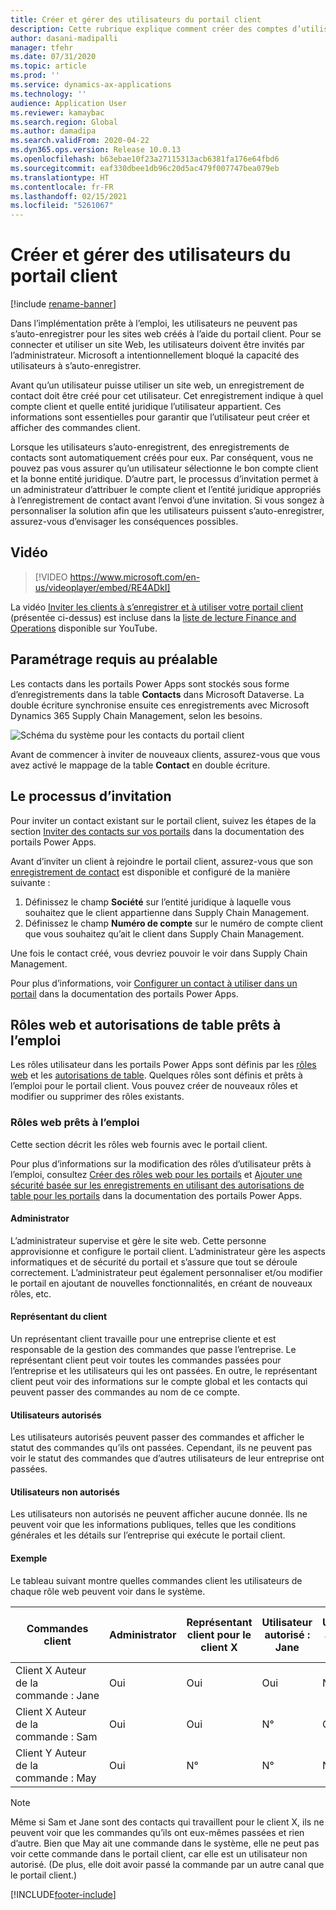 ```yaml
---
title: Créer et gérer des utilisateurs du portail client
description: Cette rubrique explique comment créer des comptes d’utilisateur du portail client et définir des autorisations pour eux.
author: dasani-madipalli
manager: tfehr
ms.date: 07/31/2020
ms.topic: article
ms.prod: ''
ms.service: dynamics-ax-applications
ms.technology: ''
audience: Application User
ms.reviewer: kamaybac
ms.search.region: Global
ms.author: damadipa
ms.search.validFrom: 2020-04-22
ms.dyn365.ops.version: Release 10.0.13
ms.openlocfilehash: b63ebae10f23a27115313acb6381fa176e64fbd6
ms.sourcegitcommit: eaf330dbee1db96c20d5ac479f007747bea079eb
ms.translationtype: HT
ms.contentlocale: fr-FR
ms.lasthandoff: 02/15/2021
ms.locfileid: "5261067"
---
```

# <a name="create-and-manage-customer-portal-users"></a>Créer et gérer des utilisateurs du portail client

[!include [rename-banner](~/includes/cc-data-platform-banner.md)]

Dans l’implémentation prête à l’emploi, les utilisateurs ne peuvent pas s’auto-enregistrer pour les sites web créés à l’aide du portail client. Pour se connecter et utiliser un site Web, les utilisateurs doivent être invités par l’administrateur. Microsoft a intentionnellement bloqué la capacité des utilisateurs à s’auto-enregistrer.

Avant qu’un utilisateur puisse utiliser un site web, un enregistrement de contact doit être créé pour cet utilisateur. Cet enregistrement indique à quel compte client et quelle entité juridique l’utilisateur appartient. Ces informations sont essentielles pour garantir que l’utilisateur peut créer et afficher des commandes client.

Lorsque les utilisateurs s’auto-enregistrent, des enregistrements de contacts sont automatiquement créés pour eux. Par conséquent, vous ne pouvez pas vous assurer qu’un utilisateur sélectionne le bon compte client et la bonne entité juridique. D’autre part, le processus d’invitation permet à un administrateur d’attribuer le compte client et l’entité juridique appropriés à l’enregistrement de contact avant l’envoi d’une invitation. Si vous songez à personnaliser la solution afin que les utilisateurs puissent s’auto-enregistrer, assurez-vous d’envisager les conséquences possibles.

## <a name="video"></a>Vidéo
> [!VIDEO https://www.microsoft.com/en-us/videoplayer/embed/RE4ADkI]

La vidéo [Inviter les clients à s’enregistrer et à utiliser votre portail client](https://youtu.be/drGUYHX9QIQ) (présentée ci-dessus) est incluse dans la [liste de lecture Finance and Operations](https://www.youtube.com/playlist?list=PLcakwueIHoT_SYfIaPGoOhloFoCXiUSyW) disponible sur YouTube.

## <a name="prerequisite-setup"></a>Paramétrage requis au préalable

Les contacts dans les portails Power Apps sont stockés sous forme d’enregistrements dans la table **Contacts** dans Microsoft Dataverse. La double écriture synchronise ensuite ces enregistrements avec Microsoft Dynamics 365 Supply Chain Management, selon les besoins.

![Schéma du système pour les contacts du portail client](media/customer-portal-contacts.png "Schéma du système pour les contacts du portail client")

Avant de commencer à inviter de nouveaux clients, assurez-vous que vous avez activé le mappage de la table **Contact** en double écriture.

## <a name="the-invitation-process"></a>Le processus d’invitation

Pour inviter un contact existant sur le portail client, suivez les étapes de la section [Inviter des contacts sur vos portails](https://docs.microsoft.com/powerapps/maker/portals/configure/invite-contacts) dans la documentation des portails Power Apps.

Avant d’inviter un client à rejoindre le portail client, assurez-vous que son [enregistrement de contact](https://docs.microsoft.com/powerapps/maker/portals/configure/configure-contacts) est disponible et configuré de la manière suivante :

1. Définissez le champ **Société** sur l’entité juridique à laquelle vous souhaitez que le client appartienne dans Supply Chain Management.
2. Définissez le champ **Numéro de compte** sur le numéro de compte client que vous souhaitez qu’ait le client dans Supply Chain Management.

Une fois le contact créé, vous devriez pouvoir le voir dans Supply Chain Management.

Pour plus d’informations, voir [Configurer un contact à utiliser dans un portail](https://docs.microsoft.com/powerapps/maker/portals/configure/configure-contacts) dans la documentation des portails Power Apps.

## <a name="out-of-box-web-roles-and-table-permissions"></a>Rôles web et autorisations de table prêts à l’emploi

Les rôles utilisateur dans les portails Power Apps sont définis par les [rôles web](https://docs.microsoft.com/powerapps/maker/portals/configure/create-web-roles) et les [autorisations de table](https://docs.microsoft.com/powerapps/maker/portals/configure/assign-entity-permissions). Quelques rôles sont définis et prêts à l’emploi pour le portail client. Vous pouvez créer de nouveaux rôles et modifier ou supprimer des rôles existants.

### <a name="out-of-box-web-roles"></a>Rôles web prêts à l’emploi

Cette section décrit les rôles web fournis avec le portail client.

Pour plus d’informations sur la modification des rôles d’utilisateur prêts à l’emploi, consultez [Créer des rôles web pour les portails](https://docs.microsoft.com/powerapps/maker/portals/configure/create-web-roles) et [Ajouter une sécurité basée sur les enregistrements en utilisant des autorisations de table pour les portails](https://docs.microsoft.com/powerapps/maker/portals/configure/assign-entity-permissions) dans la documentation des portails Power Apps.

#### <a name="administrator"></a>Administrator

L’administrateur supervise et gère le site web. Cette personne approvisionne et configure le portail client. L’administrateur gère les aspects informatiques et de sécurité du portail et s’assure que tout se déroule correctement. L’administrateur peut également personnaliser et/ou modifier le portail en ajoutant de nouvelles fonctionnalités, en créant de nouveaux rôles, etc.

#### <a name="customer-representative"></a>Représentant du client

Un représentant client travaille pour une entreprise cliente et est responsable de la gestion des commandes que passe l’entreprise. Le représentant client peut voir toutes les commandes passées pour l’entreprise et les utilisateurs qui les ont passées. En outre, le représentant client peut voir des informations sur le compte global et les contacts qui peuvent passer des commandes au nom de ce compte.

#### <a name="authorized-users"></a>Utilisateurs autorisés

Les utilisateurs autorisés peuvent passer des commandes et afficher le statut des commandes qu’ils ont passées. Cependant, ils ne peuvent pas voir le statut des commandes que d’autres utilisateurs de leur entreprise ont passées.

#### <a name="unauthorized-users"></a>Utilisateurs non autorisés

Les utilisateurs non autorisés ne peuvent afficher aucune donnée. Ils ne peuvent voir que les informations publiques, telles que les conditions générales et les détails sur l’entreprise qui exécute le portail client.

#### <a name="example"></a>Exemple

Le tableau suivant montre quelles commandes client les utilisateurs de chaque rôle web peuvent voir dans le système.

| Commandes client | Administrator | Représentant client pour le client&nbsp;X | Utilisateur autorisé : Jane | Utilisateur autorisé : Sam | Utilisateur non autorisé : May |
|---|---|---|---|---|---|
| Client&nbsp;X Auteur de la commande :&nbsp;Jane | Oui | Oui | Oui | N° | N° |
| Client&nbsp;X Auteur de la commande :&nbsp;Sam | Oui | Oui | N° | Oui | N° |
| Client&nbsp;Y Auteur de la commande :&nbsp;May | Oui | N° | N° | N° | N° |

> [!NOTE]
> Même si Sam et Jane sont des contacts qui travaillent pour le client X, ils ne peuvent voir que les commandes qu’ils ont eux-mêmes passées et rien d’autre. Bien que May ait une commande dans le système, elle ne peut pas voir cette commande dans le portail client, car elle est un utilisateur non autorisé. (De plus, elle doit avoir passé la commande par un autre canal que le portail client.)


[!INCLUDE[footer-include](../../includes/footer-banner.md)]